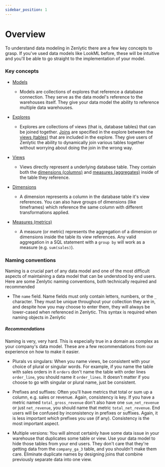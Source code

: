 ```yaml
---
sidebar_position: 1
---
```


# Overview


To understand data modeling in Zenlytic there are a few key concepts to grasp. If you've used data models like LookML before, these will be intuitive and you'll be able to go straight to the implementation of your model.

### Key concepts

* [Models](2_model.md)
    * Models are collections of explores that reference a database connection. They serve as the data model's reference to the warehouses itself. They give your data model the ability to reference multiple data warehouses.

* [Explores](4_explore.md)
    * Explores are collections of views (that is, database tables) that can be joined together. [Joins](5_join.md) are specified in the explore between the [views (tables)](6_view.md) that are included in the explore. They give users of Zenlytic the ability to dynamically join various tables together without worrying about doing the join in the wrong way.

* [Views](6_view.md)
    * Views directly represent a underlying database table. They contain both the [dimensions (columns)](91_dimension.md) and [measures (aggregates)](93_measure.md) inside of the table they reference.

* [Dimensions](91_dimension.md)
    * A dimension represents a column in the database table it's view references. You can also have groups of dimensions (like timeframes) which reference the same column with different transformations applied.

* [Measures (metrics)](93_measure.md)
    * A measure (or metric) represents the aggregation of a dimension or dimensions inside the table its view references. Any valid aggregation in a SQL statement with a `group by` will work as a measure (e.g. `sum(sales)`).


### Naming conventions

Naming is a crucial part of any data model and one of the most difficult aspects of maintaining a data model that can be understood by end users. Here are some Zenlytic naming conventions, both technically required and recommended

* The `name` field. Name fields must only contain letters, numbers, or the `_` character. They must be unique throughout your collection they are in, and despite how you may choose to enter them, they will always be lower-cased when referenced in Zenlytic. This syntax is required when naming objects in Zenlytic

##### Recommendations

Naming is very, very hard. This is especially true in a domain as complex as your company's data model. These are a few recommendations from our experience on how to make it easier.

* Plurals vs singulars: When you name views, be consistent with your choice of plural or singular words. For example, if you name the table with sales orders in it `orders` don't name the table with order lines `order_line`, you should name it `order_lines`. It doesn't matter if you choose to go with singular or plural name, just be consistent.

* Prefixes and suffixes: Often you'll have metrics that total or sum up a column, e.g. sales or revenue. Again, consistency is key. If you have a metric named `total_gross_revenue` don't also have one `sum_net_revenue` or just `net_revenue`, you should name that metric `total_net_revenue`. End users will be confused by inconsistency in prefixes or suffixes. Again, it is less important *which* prefixes you use (if any). Consistency is the most important aspect.

* Multiple versions: You will almost certainly have some data issue in your warehouse that duplicates some table or view. Use your data model to hide those tables from your end users. They don't care that they're getting data from the `company_ga_3` table, and you shouldn't make them care. Eliminate duplicate names by designing joins that combine previously separate data into one view.